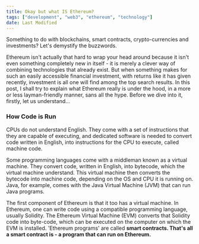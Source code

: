 ```yaml
---
title: Okay but what IS Ethereum?
tags: ["development", "web3", "ethereum", "technology"]
date: Last Modified
---
```


Something to do with blockchains, smart contracts, crypto-currencies and investments? Let's demystify the buzzwords.

Ethereum isn't actually that hard to wrap your head around because it isn't even something completely new in itself - it is merely a clever way of combining technologies that already exist. But when something makes for such an easily accessible financial investment, with returns like it has given recently, investment is all one will find among the top search results. In this post, I shall try to explain what Ethereum really is under the hood, in a more or less layman-friendly manner, sans all the hype. Before we dive into it, firstly, let us understand...

### **How Code is Run**

CPUs do not understand English. They come with a set of instructions that they are capable of executing, and dedicated software is needed to convert code written in English, into instructions for the CPU to execute, called machine code.

Some programming languages come with a middleman known as a virtual machine. They convert code, written in English, into bytecode, which the virtual machine understand. This virtual machine then converts the bytecode into machine code, depending on the OS and CPU it is running on. Java, for example, comes with the Java Virtual Machine (JVM) that can run Java programs.

The first component of Ethereum is that it too has a virtual machine. In Ethereum, one can write code using a compatible programming language, usually Solidity. The Ethereum Virtual Machine (EVM) converts that Solidity code into byte-code, which can be executed on the computer on which the EVM is installed. 'Ethereum programs' are called **smart contracts. That's all a smart contract is - a program that can run on Ethereum.**
